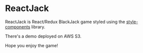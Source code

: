 # ReactJack
ReactJack is React/Redux BlackJack game styled using the [style-components](https://www.styled-components.com/) library.

There's a demo deployed on AWS S3.

Hope you enjoy the game!
